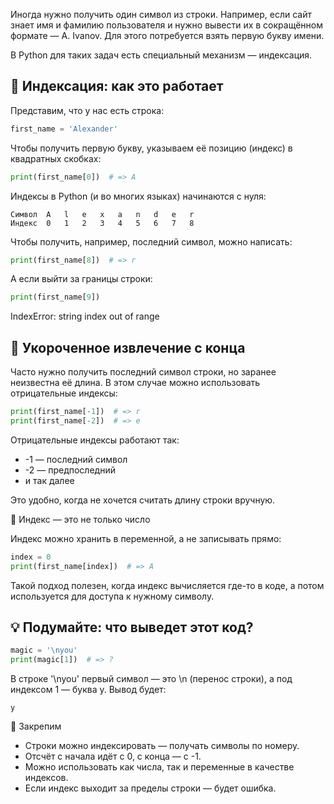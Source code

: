 Иногда нужно получить один символ из строки. Например, если сайт знает имя и фамилию пользователя и нужно вывести их в сокращённом формате — A. Ivanov. Для этого потребуется взять первую букву имени.

В Python для таких задач есть специальный механизм — индексация.

## 🔢 Индексация: как это работает

Представим, что у нас есть строка:

```Python
first_name = 'Alexander'
```

Чтобы получить первую букву, указываем её позицию (индекс) в квадратных скобках:

```Python
print(first_name[0])  # => A
```

Индексы в Python (и во многих языках) начинаются с нуля:

```
Символ	A	l	e	x	a	n	d	e	r
Индекс	0	1	2	3	4	5	6	7	8
```

Чтобы получить, например, последний символ, можно написать:

```Python
print(first_name[8])  # => r
```

А если выйти за границы строки:

```Python
print(first_name[9])
```

IndexError: string index out of range

## 📍 Укороченное извлечение с конца

Часто нужно получить последний символ строки, но заранее неизвестна её длина. В этом случае можно использовать отрицательные индексы:

```Python
print(first_name[-1])  # => r
print(first_name[-2])  # => e
```


Отрицательные индексы работают так:

- -1 — последний символ
- -2 — предпоследний
- и так далее

Это удобно, когда не хочется считать длину строки вручную.

🧠 Индекс — это не только число

Индекс можно хранить в переменной, а не записывать прямо:

```Python
index = 0
print(first_name[index])  # => A
```

Такой подход полезен, когда индекс вычисляется где-то в коде, а потом используется для доступа к нужному символу.

## 💡 Подумайте: что выведет этот код?

```Python
magic = '\nyou'
print(magic[1])  # => ?
```

В строке '\nyou' первый символ — это \n (перенос строки), а под индексом 1 — буква y.
Вывод будет:

```
y
```

🔁 Закрепим

- Строки можно индексировать — получать символы по номеру.
- Отсчёт с начала идёт с 0, с конца — с -1.
- Можно использовать как числа, так и переменные в качестве индексов.
- Если индекс выходит за пределы строки — будет ошибка.
